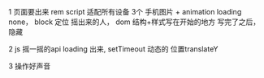 1 页面要出来
rem script 适配所有设备
3个 手机图片 + animation
loading none， block 定位
摇出来的人， dom
结构+样式写在开始的地方
写完了之后，隐藏

2 js
摇一摇的api
loading 出来,
setTimeout 
动态的 位置translateY

3 操作好声音